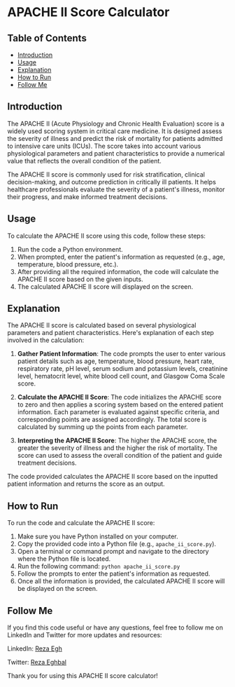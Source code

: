 # APACHE II Score Calculator

## Table of Contents
- [Introduction](#introduction)
- [Usage](#usage)
- [Explanation](#explanation)
- [How to Run](#how-to-run)
- [Follow Me](#follow-me)

## Introduction
The APACHE II (Acute Physiology and Chronic Health Evaluation) score is a widely used scoring system in critical care medicine. It is designed assess the severity of illness and predict the risk of mortality for patients admitted to intensive care units (ICUs). The score takes into account various physiological parameters and patient characteristics to provide a numerical value that reflects the overall condition of the patient.

The APACHE II score is commonly used for risk stratification, clinical decision-making, and outcome prediction in critically ill patients. It helps healthcare professionals evaluate the severity of a patient's illness, monitor their progress, and make informed treatment decisions.

## Usage
To calculate the APACHE II score using this code, follow these steps:

1. Run the code a Python environment.
2. When prompted, enter the patient's information as requested (e.g., age, temperature, blood pressure, etc.).
3. After providing all the required information, the code will calculate the APACHE II score based on the given inputs.
4. The calculated APACHE II score will displayed on the screen.

## Explanation
The APACHE II score is calculated based on several physiological parameters and patient characteristics. Here's explanation of each step involved in the calculation:

1. **Gather Patient Information**: The code prompts the user to enter various patient details such as age, temperature, blood pressure, heart rate, respiratory rate, pH level, serum sodium and potassium levels, creatinine level, hematocrit level, white blood cell count, and Glasgow Coma Scale score.

2. **Calculate the APACHE II Score**: The code initializes the APACHE score to zero and then applies a scoring system based on the entered patient information. Each parameter is evaluated against specific criteria, and corresponding points are assigned accordingly. The total score is calculated by summing up the points from each parameter.

3. **Interpreting the APACHE II Score**: The higher the APACHE score, the greater the severity of illness and the higher the risk of mortality. The score can used to assess the overall condition of the patient and guide treatment decisions.

The code provided calculates the APACHE II score based on the inputted patient information and returns the score as an output.

## How to Run
To run the code and calculate the APACHE II score:

1. Make sure you have Python installed on your computer.
2. Copy the provided code into a Python file (e.g., `apache_ii_score.py`).
3. Open a terminal or command prompt and navigate to the directory where the Python file is located.
4. Run the following command: `python apache_ii_score.py`
5. Follow the prompts to enter the patient's information as requested.
6. Once all the information is provided, the calculated APACHE II score will be displayed on the screen.

## Follow Me
If you find this code useful or have any questions, feel free to follow me on LinkedIn and Twitter for more updates and resources:

LinkedIn: [Reza Egh](https://linkedin.com/mreghbal)

Twitter: [Reza Eghbal](https://twitter.com/r__egh)

Thank you for using this APACHE II score calculator!
